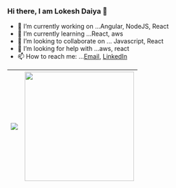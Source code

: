 ### Hi there, I am Lokesh Daiya 👋

- 🔭 I’m currently working on ...Angular, NodeJS, React
- 🌱 I’m currently learning ...React, aws
- 👯 I’m looking to collaborate on ... Javascript, React
- 🤔 I’m looking for help with ...aws, react
- 📫 How to reach me: ...[Email](mailto:ldlucky2009@gmail.com), [LinkedIn](https://www.linkedin.com/in/lokesh-daiya/)

<img src="https://github-readme-stats.vercel.app/api?username=lokeshdaiya&show_icons=true&theme=radical&include_all_commits=true">|<a href="https://stackoverflow.com/users/story/3717071"><img src="https://github-readme-stackoverflow.vercel.app/?userID=3717071&theme=dark" height="250"></a>
|--|--|
